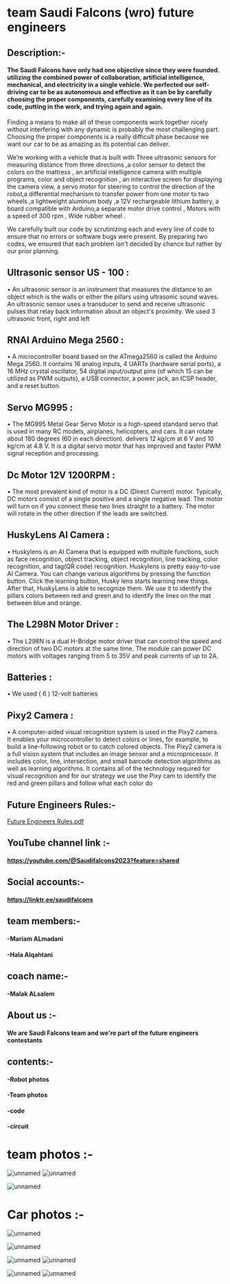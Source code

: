 # team Saudi Falcons (wro) future engineers
## Description:-
#### The Saudi Falcons have only had one objective since they were founded. utilizing the combined power of collaboration, artificial intelligence, mechanical, and electricity in a single vehicle. We perfected our self-driving car to be as autonomous and effective as it can be by carefully choosing the proper components, carefully examining every line of its code, putting in the work, and trying again and again.

Finding a means to make all of these components work together nicely without interfering with any dynamic is probably the most challenging part. Choosing the proper components is a really difficult phase because we want our car to be as amazing as its potential can deliver.

We’re working with a vehicle that is built with Three ultrasonic sensors for measuring distance from three directions ,a color sensor to detect the colors on the mattress , an artificial intelligence camera with multiple programs, color and object recognition , an interactive screen for displaying the camera view, a servo motor for steering to control the direction of the robot,a differential mechanism to transfer power from one motor to two wheels ,a lightweight aluminum body ,a 12V rechargeable lithium battery, a board compatible with Arduino,a separate motor drive control , Motors with a speed of 300 rpm , Wide rubber wheel .

We carefully built our code by scrutinizing each and every line of code to ensure that no errors or software bugs were present. By preparing two codes, we ensured that each problem isn't decided by chance but rather by our prior planning.

## Ultrasonic sensor US - 100 :
•	An ultrasonic sensor is an instrument that measures the distance to an object which is the walls or either the pillars using ultrasonic sound waves. An ultrasonic sensor uses a transducer to send and receive ultrasonic pulses that relay back information about an object's proximity. We used 3 ultrasonic front, right and left




## RNAI Arduino Mega 2560 :
•	A microcontroller board based on the ATmega2560 is called the Arduino Mega 2560. It contains 16 analog inputs, 4 UARTs (hardware serial ports), a 16 MHz crystal oscillator, 54 digital input/output pins (of which 15 can be utilized as PWM outputs), a USB connector, a power jack, an ICSP header, and a reset button.



## Servo MG995 :
•	The MG995 Metal Gear Servo Motor is a high-speed standard servo that is used in many RC models, airplanes, helicopters, and cars. It can rotate about 180 degrees (60 in each direction). delivers 12 kg/cm at 6 V and 10 kg/cm at 4.8 V. It is a digital servo motor that has improved and faster PWM signal reception and processing.



## Dc Motor 12V 1200RPM :
•	The most prevalent kind of motor is a DC (Direct Current) motor. Typically, DC motors consist of a single positive and a single negative lead. The motor will turn on if you connect these two lines straight to a battery. The motor will rotate in the other direction if the leads are switched.




## HuskyLens AI Camera :
•	Huskylens is an AI Camera that is equipped with multiple functions, such as face recognition, object tracking, object recognition, line tracking, color recognition, and tag(QR code) recognition. Huskylens is pretty easy-to-use AI Camera. You can change various algorithms by pressing the function button. Click the learning button, Husky lens starts learning new things. After that, HuskyLens is able to recognize them. We use it to identify the pillars colors between red and green and to identify the lines on the mat between blue and orange.



## The L298N Motor Driver :
•	The L298N is a dual H-Bridge motor driver that can control the speed and direction of two DC motors at the same time. The module can power DC motors with voltages ranging from 5 to 35V and peak currents of up to 2A. 



## Batteries :
•	 We used ( 6 ) 12-volt batteries


## Pixy2 Camera :

•	A computer-aided visual recognition system is used in the Pixy2 camera. It enables your microcontroller to detect colors or lines, for example, to build a line-following robot or to catch colored objects. The Pixy2 camera is a full vision system that includes an image sensor and a microprocessor. It includes color, line, intersection, and small barcode detection algorithms as well as learning algorithms. It contains all of the technology required for visual recognition and for our strategy we use the Pixy cam to identify the red and green pillars and follow what each color do


## Future Engineers Rules:-
[Future Engineers Rules.pdf](https://github.com/Saudi-falcons/saudi-falcons2023/files/12505690/Future.Engineers.Rules.pdf)

## YouTube channel link :-
#### https://youtube.com/@Saudifalcons2023?feature=shared
## Social accounts:-
#### https://linktr.ee/saudifalcons

## team members:-

#### -Mariam ALmadani
#### -Hala Alqahtani
## coach name:-
#### -Malak ALsalem
## About us :-

#### We are Saudi Falcons team and we're part of the future engineers contestants

## contents:-

#### -Robot photos
#### -Team photos
#### -code
#### -circuit

# team photos :-
![unnamed](https://github.com/Saudi-falcons/saudi-falcons2023/assets/143476751/77eb336f-dd79-4c4b-b062-11864662ac5e)
![unnamed](https://github.com/Saudi-falcons/saudi-falcons2023/assets/143476751/f11bec92-36e9-468c-b3ad-4cbb5f66edc7)

![unnamed](https://github.com/Saudi-falcons/saudi-falcons2023/assets/143476751/3f49782f-579d-4173-b2ef-a866ff23b103)
# Car photos :-

![unnamed](https://github.com/Saudi-falcons/saudi-falcons2023/assets/143476751/29ed1608-c5f3-4e76-ae6a-019645c2b628)

![unnamed](https://github.com/Saudi-falcons/saudi-falcons2023/assets/143476751/cae06677-5619-411d-a492-b1ef620b7fd9)

![unnamed](https://github.com/Saudi-falcons/saudi-falcons2023/assets/143476751/25ed7864-d967-4cce-a4c7-8d3e6b0068c4)
![unnamed](https://github.com/Saudi-falcons/saudi-falcons2023/assets/143476751/36b7fb14-fed3-4954-87af-642be7362242)

![unnamed](https://github.com/Saudi-falcons/saudi-falcons2023/assets/143476751/cab54f65-3ba7-4f3b-a668-732f5fd9f751)
![unnamed](https://github.com/Saudi-falcons/saudi-falcons2023/assets/143476751/f628d736-a259-4d3a-9d1e-a3bd47a6d0ec)

